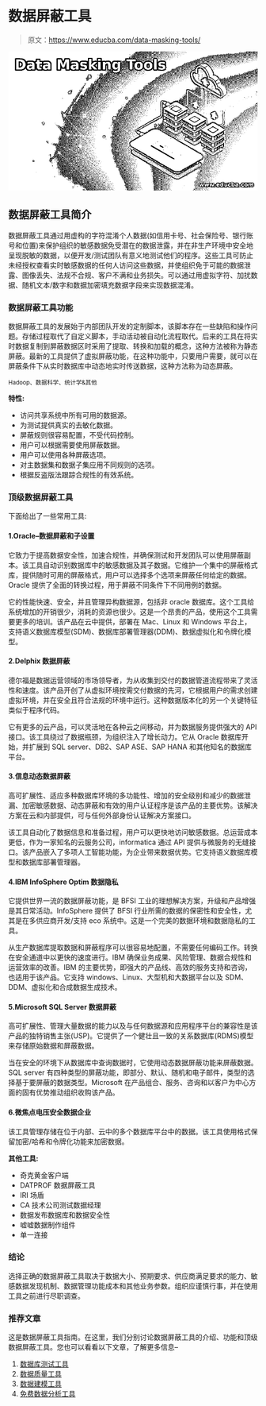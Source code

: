 # 数据屏蔽工具

> 原文：<https://www.educba.com/data-masking-tools/>

![Data Masking Tools](img/a9e15d355f608694fa74241bf33a3356.png)



## 数据屏蔽工具简介

数据屏蔽工具通过用虚构的字符混淆个人数据(如信用卡号、社会保险号、银行账号和位置)来保护组织的敏感数据免受潜在的数据泄露，并在非生产环境中安全地呈现脱敏的数据，以便开发/测试团队有意义地测试他们的程序。这些工具可防止未经授权查看实时敏感数据的任何人访问这些数据，并使组织免于可能的数据泄露、图像丢失、法规不合规、客户不满和业务损失。可以通过用虚拟字符、加扰数据、随机文本/数字和数据加密填充数据字段来实现数据混淆。

### 数据屏蔽工具功能

数据屏蔽工具的发展始于内部团队开发的定制脚本，该脚本存在一些缺陷和操作问题。存储过程取代了自定义脚本，手动活动被自动化流程取代。后来的工具在将实时数据复制到屏蔽数据区时采用了提取、转换和加载的概念，这种方法被称为静态屏蔽。最新的工具提供了虚拟屏蔽功能，在这种功能中，只要用户需要，就可以在屏蔽条件下从实时数据库中动态地实时传送数据，这种方法称为动态屏蔽。

<small>Hadoop、数据科学、统计学&其他</small>

**特性:**

*   访问共享系统中所有可用的数据源。
*   为测试提供真实的去敏化数据。
*   屏蔽规则很容易配置，不受代码控制。
*   用户可以根据需要使用屏蔽数据。
*   用户可以使用各种屏蔽选项。
*   对主数据集和数据子集应用不同规则的选项。
*   根据反盗版法跟踪合规性的有效系统。

### 顶级数据屏蔽工具

下面给出了一些常用工具:

#### 1.Oracle–数据屏蔽和子设置

它致力于提高数据安全性，加速合规性，并确保测试和开发团队可以使用屏蔽副本。该工具自动识别数据库中的敏感数据及其子数据。它维护一个集中的屏蔽格式库，提供随时可用的屏蔽格式，用户可以选择多个选项来屏蔽任何给定的数据。Oracle 提供了全面的转换过程，用于屏蔽不同条件下不同用例的数据。

它的性能快速、安全，并且管理异构数据源，包括非 oracle 数据库。这个工具给系统增加的开销很少，消耗的资源也很少。这是一个昂贵的产品，使用这个工具需要更多的培训。该产品在云中提供，部署在 Mac、Linux 和 Windows 平台上，支持语义数据库模型(SDM)、数据库部署管理器(DDM)、数据虚拟化和令牌化模型。

#### 2.Delphix 数据屏蔽

德尔福是数据运营领域的市场领导者，为从收集到交付的数据管道流程带来了灵活性和速度。该产品开创了从虚拟环境按需交付数据的先河，它根据用户的需求创建虚拟环境，并在安全且符合法规的环境中运行。这种数据版本化的另一个关键特征类似于程序代码。

它有更多的云产品，可以灵活地在各种云之间移动，并为数据服务提供强大的 API 接口。该工具绕过了数据瓶颈，为组织注入了增长动力。它从 Oracle 数据库开始，并扩展到 SQL server、DB2、SAP ASE、SAP HANA 和其他知名的数据库平台。

#### 3.信息动态数据屏蔽

高可扩展性、适应多种数据库环境的多功能性、增加的安全级别和减少的数据泄漏、加密敏感数据、动态屏蔽和有效的用户认证程序是该产品的主要优势。该解决方案在云和内部提供，可与任何外部身份认证解决方案接口。

该工具自动化了数据信息和准备过程，用户可以更快地访问敏感数据。总运营成本更低，作为一家知名的云服务公司，informatica 通过 API 提供与微服务的无缝接口。该产品嵌入了多项人工智能功能，为企业带来数据优势。它支持语义数据库模型和数据库部署管理器。

#### 4.IBM InfoSphere Optim 数据隐私

它提供世界一流的数据屏蔽功能，是 BFSI 工业的理想解决方案，升级和产品增强是其日常活动。InfoSphere 提供了 BFSI 行业所需的数据的保密性和安全性，尤其是在多供应商开发/支持 eco 系统中。这是一个完美的数据环境和数据隐私的工具。

从生产数据库提取数据和屏蔽程序可以很容易地配置，不需要任何编码工作。转换在安全通道中以更快的速度进行。IBM 确保业务成果、风险管理、数据合规性和运营效率的改善。IBM 的主要优势，即强大的产品线、高效的服务支持和咨询，也适用于该产品。它支持 windows、Linux、大型机和大数据平台以及 SDM、DDM、虚拟化和合成数据生成技术。

#### 5.Microsoft SQL Server 数据屏蔽

高可扩展性、管理大量数据的能力以及与任何数据源和应用程序平台的兼容性是该产品的独特销售主张(USP)。它提供了一个健壮且一致的关系数据库(RDMS)模型来存储原始数据和屏蔽数据。

当在安全的环境下从数据库中查询数据时，它使用动态数据屏蔽功能来屏蔽数据。SQL server 有四种类型的屏蔽功能，即部分、默认、随机和电子邮件，类型的选择基于要屏蔽的数据类型。Microsoft 在产品组合、服务、咨询和以客户为中心方面的固有优势推动组织收购该产品。

#### 6.微焦点电压安全数据企业

该工具管理存储在位于内部、云中的多个数据库平台中的数据。该工具使用格式保留加密/哈希和令牌化功能来加密数据。

**其他工具:**

*   奇克黄金客户端
*   DATPROF 数据屏蔽工具
*   IRI 场盾
*   CA 技术公司测试数据经理
*   数据发布数据库和数据安全性
*   嘘嘘数据制作组件
*   单一连接

### 结论

选择正确的数据屏蔽工具取决于数据大小、预期要求、供应商满足要求的能力、敏感数据发现机制、数据管理功能成本和其他业务参数。组织应谨慎行事，并在使用工具之前进行尽职调查。

### 推荐文章

这是数据屏蔽工具指南。在这里，我们分别讨论数据屏蔽工具的介绍、功能和顶级数据屏蔽工具。您也可以看看以下文章，了解更多信息–

1.  [数据库测试工具](https://www.educba.com/database-testing-tools/)
2.  [数据质量工具](https://www.educba.com/data-quality-tools/)
3.  [数据建模工具](https://www.educba.com/data-modelling-tools/)
4.  [免费数据分析工具](https://www.educba.com/free-data-analysis-tools/)





